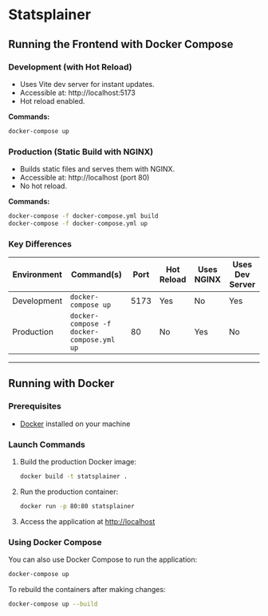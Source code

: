 # Statsplainer

## Running the Frontend with Docker Compose

### Development (with Hot Reload)
- Uses Vite dev server for instant updates.
- Accessible at: http://localhost:5173
- Hot reload enabled.

**Commands:**
```sh
docker-compose up
```

### Production (Static Build with NGINX)
- Builds static files and serves them with NGINX.
- Accessible at: http://localhost (port 80)
- No hot reload.

**Commands:**
```sh
docker-compose -f docker-compose.yml build
docker-compose -f docker-compose.yml up
```

### Key Differences
| Environment   | Command(s)                                      | Port      | Hot Reload | Uses NGINX | Uses Dev Server |
|---------------|-------------------------------------------------|-----------|------------|------------|-----------------|
| Development   | `docker-compose up`                             | 5173      | Yes        | No         | Yes             |
| Production    | `docker-compose -f docker-compose.yml up`       | 80        | No         | Yes        | No              |

---

## Running with Docker

### Prerequisites
- [Docker](https://www.docker.com/products/docker-desktop/) installed on your machine
 

### Launch Commands

1. Build the production Docker image:
   ```bash
   docker build -t statsplainer .
   ```

2. Run the production container:
   ```bash
   docker run -p 80:80 statsplainer
   ```

3. Access the application at [http://localhost](http://localhost)

### Using Docker Compose

You can also use Docker Compose to run the application:

```bash
docker-compose up
```

To rebuild the containers after making changes:

```bash
docker-compose up --build
```
